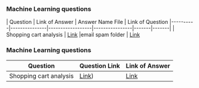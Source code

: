 ### Machine Learning  questions
| Question | Link of Answer | Answer Name File | Link of Question 
|----------|---------------|------------------|----------------|-------|-------|
| Shopping cart analysis   | [Link](https://github.com/liam1550/data-science-problems/tree/main/Shopping%20cart%20analysis) |email spam folder | [Link](https://quera.org/problemset/125313)


### Machine Learning  questions
| Question | Question Link | Link of Answer | 
|----------|---------------|----------------|
| Shopping cart analysis   | [Link](https://quera.org/problemset/125313)) | [Link](https://github.com/liam1550/data-science-problems/tree/main/Shopping%20cart%20analysis)|
